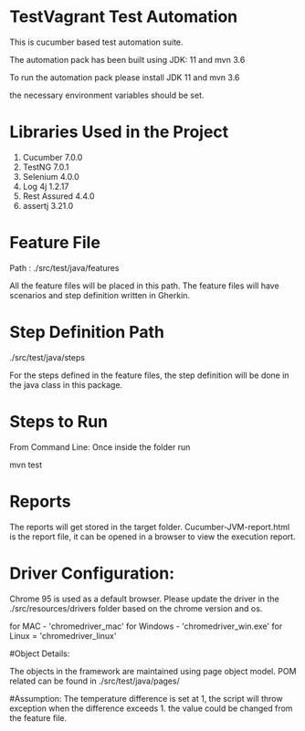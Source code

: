# TestVagrant Test Automation
This is cucumber based test automation suite.

The automation pack has been built using JDK: 11 and mvn 3.6

To run the automation pack please install JDK 11 and mvn 3.6  

the necessary environment variables should be set.

# Libraries Used in the Project
1. Cucumber 7.0.0
2. TestNG 7.0.1
3. Selenium 4.0.0
4. Log 4j 1.2.17
5. Rest Assured 4.4.0
6. assertj 3.21.0

# Feature File

Path : ./src/test/java/features

All the feature files will be placed in this path. The feature files will have scenarios and step definition written in Gherkin.

# Step Definition Path

./src/test/java/steps

For the steps defined in the feature files, the step definition will be done in the java class in this package. 

# Steps to Run
 
From Command Line:
Once inside the folder run 

mvn test

# Reports

The reports will get stored in the target folder.
Cucumber-JVM-report.html is the report file, it can be opened in a browser to view the execution report. 

# Driver Configuration:
Chrome 95 is used as a default browser. Please update the driver in the ./src/resources/drivers folder based on the chrome version and os.


for MAC - 'chromedriver_mac'
for Windows - 'chromedriver_win.exe'
for Linux  = 'chromedriver_linux'

#Object Details:

The objects in the framework are maintained using page object model.
POM related can be found in ./src/test/java/pages/

#Assumption:
The temperature difference is set at 1, the script will throw exception when the difference exceeds 1. the value could be changed from the feature file.
